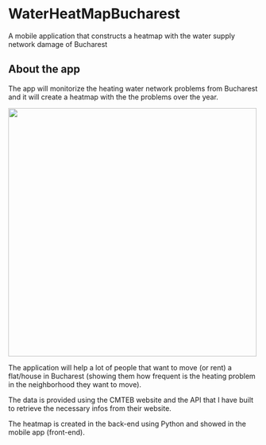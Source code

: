 # WaterHeatMapBucharest
A mobile application that constructs a heatmap with the water supply network damage of Bucharest

## About the app
The app will monitorize the heating water network problems from Bucharest and it will create a heatmap with the the problems over the year.

<img src="https://user-images.githubusercontent.com/74871618/169986865-bb408485-2597-4b42-aedf-d187e21a4c1c.png" height="500px">

The application will help a lot of people that want to move (or rent) a flat/house in Bucharest (showing them how frequent is the heating problem in the neighborhood they want to move).

The data is provided using the CMTEB website and the API that I have built to retrieve the necessary infos from their website.

The heatmap is created in the back-end using Python and showed in the mobile app (front-end).

